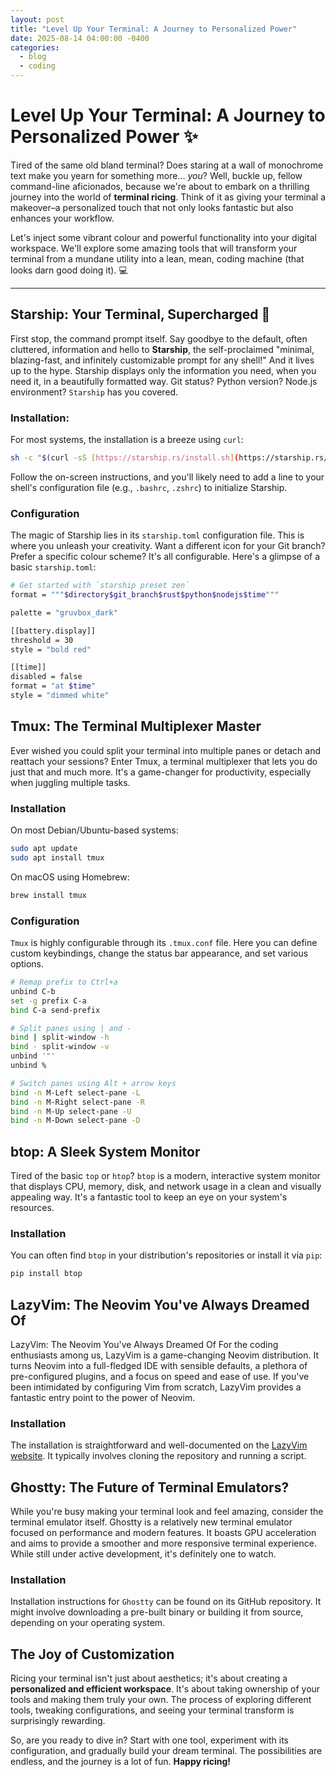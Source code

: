 ```yaml
---
layout: post
title: "Level Up Your Terminal: A Journey to Personalized Power"
date: 2025-08-14 04:00:00 -0400
categories:
  - blog
  - coding
---
```


# Level Up Your Terminal: A Journey to Personalized Power ✨

Tired of the same old bland terminal? Does staring at a wall of monochrome text make you yearn for something more... _you_? Well, buckle up, fellow command-line aficionados, because we're about to embark on a thrilling journey into the world of **terminal ricing**. Think of it as giving your terminal a makeover–a personalized touch that not only looks fantastic but also enhances your workflow.

Let's inject some vibrant colour and powerful functionality into your digital workspace. We'll explore some amazing tools that will transform your terminal from a mundane utility into a lean, mean, coding machine (that looks darn good doing it). 💻

---

## Starship: Your Terminal, Supercharged 🚀

First stop, the command prompt itself. Say goodbye to the default, often cluttered, information and hello to **Starship**, the self-proclaimed "minimal, blazing-fast, and infinitely customizable prompt for any shell!" And it lives up to the hype. Starship displays only the information you need, when you need it, in a beautifully formatted way. Git status? Python version? Node.js environment? `Starship` has you covered.

### **Installation:**

For most systems, the installation is a breeze using `curl`:

```bash
sh -c "$(curl -sS [https://starship.rs/install.sh](https://starship.rs/install.sh))"
```

Follow the on-screen instructions, and you'll likely need to add a line to your shell's configuration file (e.g., `.bashrc`, `.zshrc`) to initialize Starship.

### Configuration

The magic of Starship lies in its `starship.toml` configuration file. This is where you unleash your creativity. Want a different icon for your Git branch? Prefer a specific colour scheme? It's all configurable. Here's a glimpse of a basic `starship.toml`:

```bash
# Get started with `starship preset zen`
format = """$directory$git_branch$rust$python$nodejs$time"""

palette = "gruvbox_dark"

[[battery.display]]
threshold = 30
style = "bold red"

[[time]]
disabled = false
format = "at $time"
style = "dimmed white"
```

## Tmux: The Terminal Multiplexer Master

Ever wished you could split your terminal into multiple panes or detach and reattach your sessions? Enter Tmux, a terminal multiplexer that lets you do just that and much more. It's a game-changer for productivity, especially when juggling multiple tasks.

### Installation

On most Debian/Ubuntu-based systems:

```bash
sudo apt update
sudo apt install tmux
```

On macOS using Homebrew:

```bash
brew install tmux
```

### Configuration

`Tmux` is highly configurable through its `.tmux.conf` file. Here you can define custom keybindings, change the status bar appearance, and set various options.

```bash
# Remap prefix to Ctrl+a
unbind C-b
set -g prefix C-a
bind C-a send-prefix

# Split panes using | and -
bind | split-window -h
bind - split-window -v
unbind '"'
unbind %

# Switch panes using Alt + arrow keys
bind -n M-Left select-pane -L
bind -n M-Right select-pane -R
bind -n M-Up select-pane -U
bind -n M-Down select-pane -D
```

## btop: A Sleek System Monitor

Tired of the basic `top` or `htop`? `btop` is a modern, interactive system monitor that displays CPU, memory, disk, and network usage in a clean and visually appealing way. It's a fantastic tool to keep an eye on your system's resources.

### Installation

You can often find `btop` in your distribution's repositories or install it via `pip`:

```bash
pip install btop
```

## LazyVim: The Neovim You've Always Dreamed Of

LazyVim: The Neovim You've Always Dreamed Of
For the coding enthusiasts among us, LazyVim is a game-changing Neovim distribution. It turns Neovim into a full-fledged IDE with sensible defaults, a plethora of pre-configured plugins, and a focus on speed and ease of use. If you've been intimidated by configuring Vim from scratch, LazyVim provides a fantastic entry point to the power of Neovim.

### Installation

The installation is straightforward and well-documented on the [LazyVim website](https://www.lazyvim.org/). It typically involves cloning the repository and running a script.

## Ghostty: The Future of Terminal Emulators?

While you're busy making your terminal look and feel amazing, consider the terminal emulator itself. Ghostty is a relatively new terminal emulator focused on performance and modern features. It boasts GPU acceleration and aims to provide a smoother and more responsive terminal experience. While still under active development, it's definitely one to watch.

### Installation

Installation instructions for `Ghostty` can be found on its GitHub repository. It might involve downloading a pre-built binary or building it from source, depending on your operating system.

## The Joy of Customization

Ricing your terminal isn't just about aesthetics; it's about creating a **personalized and efficient workspace**. It's about taking ownership of your tools and making them truly your own. The process of exploring different tools, tweaking configurations, and seeing your terminal transform is surprisingly rewarding.

So, are you ready to dive in? Start with one tool, experiment with its configuration, and gradually build your dream terminal. The possibilities are endless, and the journey is a lot of fun. **Happy ricing!**
